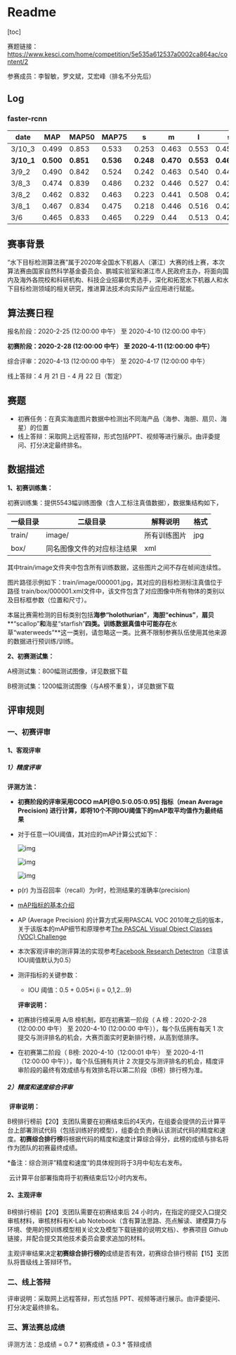 # Readme

[toc]

赛题链接：https://www.kesci.com/home/competition/5e535a612537a0002ca864ac/content/2

参赛成员：李智敏，罗文斌，艾宏峰（排名不分先后）

## Log
### faster-rcnn
| date       | MAP       | MAP50     | MAP75     | s         | m         | l         | score          | loss     |
| ---------- | --------- | --------- | --------- | --------- | --------- | --------- | -------------- | -------- |
| 3/10_3     | 0.499     | 0.853     | 0.533     | 0.253     | 0.463     | 0.553     | 0.45975257     | 0.39     |
| **3/10_1** | **0.500** | **0.851** | **0.536** | **0.248** | **0.470** | **0.553** | **0.46365661** | **0.24** |
| 3/9_2      | 0.490     | 0.842     | 0.524     | 0.242     | 0.463     | 0.540     | 0.44945764     | 0.21     |
| 3/8_3      | 0.474     | 0.839     | 0.486     | 0.232     | 0.446     | 0.527     | 0.43323416     | 0.2      |
| 3/8_2      | 0.462     | 0.832     | 0.463     | 0.223     | 0.441     | 0.508     | 0.42316451     | 0.2      |
| 3/8_1      | 0.467     | 0.834     | 0.475     | 0.218     | 0.446     | 0.516     | 0.42315355     | 0.21     |
| 3/6        | 0.465     | 0.833     | 0.465     | 0.229     | 0.44      | 0.513     | 0.42745937     | 0.22     |

## 赛事背景

“水下目标检测算法赛”属于2020年全国水下机器人（湛江）大赛的线上赛，本次算法赛由国家自然科学基金委员会、鹏城实验室和湛江市人民政府主办，将面向国内及海外各院校和科研机构、科技企业招募优秀选手，深化和拓宽水下机器人和水下目标检测领域的相关研究，推进算法技术向实际产业应用进行赋能。

## 算法赛日程

报名阶段：2020-2-25 (12:00:00 中午） 至 2020-4-10 (12:00:00 中午）

**初赛阶段：2020-2-28 (12:00:00 中午） 至 2020-4-11 (12:00:00 中午）**

综合评审：2020-4-13 (12:00:00 中午） 至 2020-4-17 (12:00:00 中午）

线上答辩：4 月 21 日 - 4 月 22 日（暂定）

## 赛题

- 初赛任务：在真实海底图片数据中检测出不同海产品（海参、海胆、扇贝、海星）的位置
- 线上答辩：采取网上远程答辩，形式包括PPT、视频等进行展示。由评委提问、打分决定最终排名。

## 数据描述

**1、初赛训练集：**

初赛训练集：提供5543幅训练图像（含人工标注真值数据），数据集结构如下，

| 一级目录 | 二级目录                   | 解释说明     | 格式 |
| -------- | -------------------------- | ------------ | ---- |
| train/   | image/                     | 所有训练图片 | jpg  |
| box/     | 同名图像文件的对应标注结果 | xml          |      |

 其中train/image文件夹中包含所有训练数据，这些图片之间不存在帧间连续性。

 图片路径示例如下：train/image/000001.jpg，其对应的目标检测标注真值位于路径 train/box/000001.xml文件中，该文件包含了对应图像中所有物体的类别以及目标框参数（位置和尺寸）。

 本届比赛需检测的目标类别包括**海参“holothurian”**，**海胆“echinus”**，**扇贝****“scallop”**和**海星“starfish”**四类。训练数据真值中可能存在**水草“waterweeds”**这一类别，请忽略这一类。比赛不限制参赛队伍使用其他来源的数据进行预训练/训练。

**2、初赛测试集：**

A榜测试集：800幅测试图像，详见数据下载

B榜测试集：1200幅测试图像（与A榜不重复），详见数据下载

## 评审规则

### **一、初赛评审**

#### **1、客观评审**

#####  **1）精度评审**

  **评测方法：**

- **初赛阶段的评审采用COCO mAP[@0.5:0.05:0.95] 指标（mean Average Precision) 进行计算，即将10个不同IOU阈值下的mAP取平均值作为最终结果**
- 对于任意一IOU阈值，其对应的mAP计算公式如下：

   ![img](https://cdn.kesci.com/upload/images/q6dahoe9r.png)

   ![img](https://cdn.kesci.com/upload/images/q66we7v4n.png)

   ![img](https://cdn.kesci.com/upload/images/q66wemel2.png)

- p(r) 为当召回率（recall）为r时，检测结果的准确率(precision)
- [mAP指标的基本介绍](https://github.com/rafaelpadilla/Object-Detection-Metrics)
- AP (Average Precision) 的计算方式采用PASCAL VOC 2010年之后的版本，关于该版本的mAP细节和原理参考[The PASCAL Visual Object Classes (VOC) Challenge](http://homepages.inf.ed.ac.uk/ckiw/postscript/ijcv_voc09.pdf)
- 本次客观评审的测评算法的实现参考[Facebook Research Detectron](https://github.com/liuhaotian9420/Detectron/blob/master/detectron/datasets/voc_eval.py)（注意该IOU阈值默认为0.5）
- 测评指标的关键参数： 
  - IOU 阈值：0.5 + 0.05*i (i = 0,1,2...9)

  **评审说明：**

- 初赛排行榜采用 A/B 榜机制，即在初赛第一阶段（ A 榜：2020-2-28 (12:00:00 中午） 至 2020-4-10 (12:00:00 中午）），每个队伍拥有每天 1 次提交与测评排名的机会，大赛页面实时更新排行榜，从高到低排序。
- 在初赛第二阶段（ B榜: 2020-4-10（12:00:01 中午） 至 2020-4-11（12:00:00 中午）），每个队伍拥有共计 2 次提交与测评排名的机会，精度评审阶段的最终有效成绩与有效排名将以第二阶段（B榜）排行榜为准。

 

#####   **2）精度和速度综合评审**

​    **评审说明：**

​    B榜排行榜前【20】支团队需要在初赛结束后的4天内，在组委会提供的云计算平台上部署测试代码（包括训练好的模型），组委会负责确认该测试代码的精度和速度。**初赛综合排行榜**将根据代码的精度和速度计算综合得分，此榜的成绩与排名将作为团队的初赛最终成绩。

   *备注：综合测评”精度和速度“的具体规则将于3月中旬左右发布。

​         云计算平台部署指南将于初赛结束后12小时内发布。

#### **2、主观评审**

B榜排行榜前【20】支团队需要在初赛结束后 24 小时内，在指定的提交入口提交审核材料，审核材料有K-Lab Notebook（含有算法思路、亮点解读、建模算力与环境、使用的预训练模型相关论文及模型下载链接的说明文档）、参赛项目 Github 链接，并配合提交其他技术委员会要求追加的材料。

主观评审结果决定**初赛综合排行榜的**成绩是否有效，初赛综合排行榜前【15】支团队将晋级线上答辩环节。

### **二、线上答辩**

评审说明：采取网上远程答辩，形式包括 PPT、视频等进行展示。由评委提问、打分决定最终排名。

### **三、算法赛总成绩**

评测方法：总成绩 = 0.7 * 初赛成绩 + 0.3 * 答辩成绩
